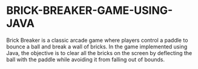 # BRICK-BREAKER-GAME-USING-JAVA
Brick Breaker is a classic arcade game where players control a paddle to bounce a ball and break a wall of bricks. In the game implemented using Java, the objective is to clear all the bricks on the screen by deflecting the ball with the paddle while avoiding it from falling out of bounds.
